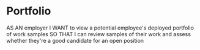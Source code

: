 # Portfolio
AS AN employer
I WANT to view a potential employee's deployed portfolio of work samples
SO THAT I can review samples of their work and assess whether they're a good candidate for an open position
